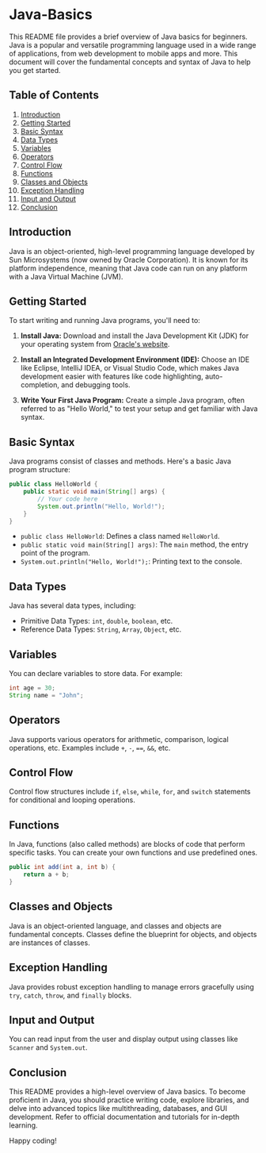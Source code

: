 # Java-Basics


This README file provides a brief overview of Java basics for beginners. Java is a popular and versatile programming language used in a wide range of applications, from web development to mobile apps and more. This document will cover the fundamental concepts and syntax of Java to help you get started.

## Table of Contents

1. [Introduction](#introduction)
2. [Getting Started](#getting-started)
3. [Basic Syntax](#basic-syntax)
4. [Data Types](#data-types)
5. [Variables](#variables)
6. [Operators](#operators)
7. [Control Flow](#control-flow)
8. [Functions](#functions)
9. [Classes and Objects](#classes-and-objects)
10. [Exception Handling](#exception-handling)
11. [Input and Output](#input-and-output)
12. [Conclusion](#conclusion)

## Introduction

Java is an object-oriented, high-level programming language developed by Sun Microsystems (now owned by Oracle Corporation). It is known for its platform independence, meaning that Java code can run on any platform with a Java Virtual Machine (JVM).

## Getting Started

To start writing and running Java programs, you'll need to:

1. **Install Java:** Download and install the Java Development Kit (JDK) for your operating system from [Oracle's website](https://www.oracle.com/java/technologies/javase-downloads.html).

2. **Install an Integrated Development Environment (IDE):** Choose an IDE like Eclipse, IntelliJ IDEA, or Visual Studio Code, which makes Java development easier with features like code highlighting, auto-completion, and debugging tools.

3. **Write Your First Java Program:** Create a simple Java program, often referred to as "Hello World," to test your setup and get familiar with Java syntax.

## Basic Syntax

Java programs consist of classes and methods. Here's a basic Java program structure:

```java
public class HelloWorld {
    public static void main(String[] args) {
        // Your code here
        System.out.println("Hello, World!");
    }
}
```

- `public class HelloWorld`: Defines a class named `HelloWorld`.
- `public static void main(String[] args)`: The `main` method, the entry point of the program.
- `System.out.println("Hello, World!");`: Printing text to the console.

## Data Types

Java has several data types, including:

- Primitive Data Types: `int`, `double`, `boolean`, etc.
- Reference Data Types: `String`, `Array`, `Object`, etc.

## Variables

You can declare variables to store data. For example:

```java
int age = 30;
String name = "John";
```

## Operators

Java supports various operators for arithmetic, comparison, logical operations, etc. Examples include `+`, `-`, `==`, `&&`, etc.

## Control Flow

Control flow structures include `if`, `else`, `while`, `for`, and `switch` statements for conditional and looping operations.

## Functions

In Java, functions (also called methods) are blocks of code that perform specific tasks. You can create your own functions and use predefined ones.

```java
public int add(int a, int b) {
    return a + b;
}
```

## Classes and Objects

Java is an object-oriented language, and classes and objects are fundamental concepts. Classes define the blueprint for objects, and objects are instances of classes.

## Exception Handling

Java provides robust exception handling to manage errors gracefully using `try`, `catch`, `throw`, and `finally` blocks.

## Input and Output

You can read input from the user and display output using classes like `Scanner` and `System.out`.

## Conclusion

This README provides a high-level overview of Java basics. To become proficient in Java, you should practice writing code, explore libraries, and delve into advanced topics like multithreading, databases, and GUI development. Refer to official documentation and tutorials for in-depth learning.

Happy coding!
